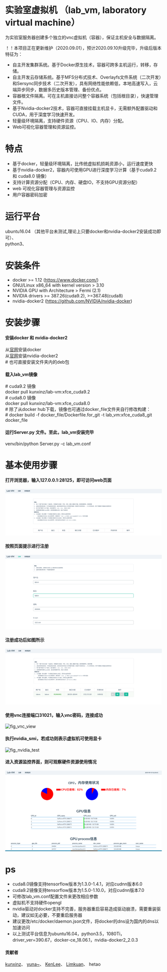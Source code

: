 # 实验室虚拟机 （lab_vm, laboratory virtual machine）
为实验室服务器创建多个独立的vnc虚拟机（容器），保证主机安全与数据隔离。

！！本项目正在更新维护（2020.09.01），预计2020.09.10升级完毕，升级后版本特征为：
* 自主开发集群系统。基于Docker原生技术，容器可跨多主机运行，转移，存储。 
* 自主开发云存储系统。基于MFS分布式技术、Overlayfs文件系统（二次开发）和Sersync同步技术（二次开发），具有网络性能依赖低，本地高速写入，云端异步同步，数据多历史版本管理、备份优点。
* 容器根文件隔离。可在主机直接访问整个容器系统（包括根目录），快速管理文件。
* 基于Nvidia-docker2技术，容器可直接挂载主机显卡，无需额外配置驱动和CUDA，用于深度学习快速开发。
* 轻量级环境隔离，支持硬件资源（CPU、IO、内存）分配。
* Web可视化容器管理和资源监控。


# 特点
* 基于docker，轻量级环境隔离，比传统虚拟机损耗资源小，运行速度更快
* 基于nvidia-docker2，容器内可使用GPU进行深度学习计算（基于cuda9.2 和 cuda8.0 镜像）
* 支持计算资源分配（CPU、内存、硬盘IO，不支持GPU资源分配）
* web 可视化容器管理与资源监控
* 用户容器密码加密

# 运行平台
ubuntu16.04 （其他平台未测试,理论上只要docker和nvidia-docker2安装成功即可）、\
python3、

# 安装条件
* docker >= 1.12 (https://www.docker.com/)
* GNU/Linux x86_64 with kernel version > 3.10
* NVIDIA GPU with Architecture > Fermi (2.1)
* NVIDIA drivers >= 387.26(cuda9.2), >=367.48(cuda8)
* nvidia-docker2 (https://github.com/NVIDIA/nvidia-docker)

# 安装步骤
#### 安装docker 和 nvidia-docker2
从[官网](https://docs.docker.com/install/linux/docker-ce/ubuntu/#install-from-a-package)安装docker \
从[官网](https://github.com/NVIDIA/nvidia-docker)安装nvidia-docker2 \
\# 也可直接安装文件夹内的deb包
#### 载入lab_vm镜像
\# cuda9.2 镜像 \
docker pull kunxinz/lab-vm:xfce_cuda9.2 \
\# cuda8.0 镜像 \
docker pull kunxinz/lab-vm:xfce_cuda8.0 \
\# 除了从docker hub下载，镜像也可通过docker_file文件夹自行修改构建：\
\# docker build -f docker_file/Dockerfile.for_git -t lab_vm:xfce_cuda8_git docker_file

#### 运行Server.py 文件。至此，lab_vm安装完毕
venv/bin/python  Server.py -c lab_vm.conf

# 基本使用步骤
#### 打开浏览器，输入127.0.0.1:28125，即可访问web页面
![fig_lab_vm_index](readme_png/lam_vm主界面.png)
#### 按照页面提示进行注册
![fig_lab_vm_index](readme_png/register.png)
#### 注册成功后如图所示
![fig_register_done](readme_png/register_done.png)
#### 使用vnc连接端口31021，输入vnc密码，连接成功
![fig_vnc_view](readme_png/vnc_view.png)
#### 执行nvidia_smi，若成功则表示虚拟机可使用显卡
![fig_nvidia_test](readme_png/nvidia_test.png)
#### 进入资源监控界面，则可观察硬件资源使用情况
![fig_resource](readme_png/resource.png)

# ps
* cuda8.0镜像支持tensorflow版本为1.3.0-1.4.1，对应cudnn版本6.0
* cuda9.2镜像支持tensorflow版本为1.5.0-1.10.0，对应cudnn版本7.0
* 可修改lab_vm.conf配置文件来更改相应参数
* 虚拟机不支持硬件opengl
* nvidia驱动对docker支持不完善，服务器重启容易造成驱动崩溃，需要重装驱动，建议如无必要，不要重启服务器
* 建议更改/etc/docker/daemon.json文件，将docker的dns设为国内的dns以加速访问
* 以上测试平台信息为ubuntu16.04，python3.5，1080Ti，driver_ver=390.67，docker-ce_18.06.1，nvidia-docker2_2.0.3


#### 贡献者
[kunxinz](https://github.com/kunxinz)、
[yuna~](https://github.com/aruyuna9531)、
[KenLee](https://hellokenlee.github.io)、
[Limkuan](https://github.com/WideLee)、
hetao
